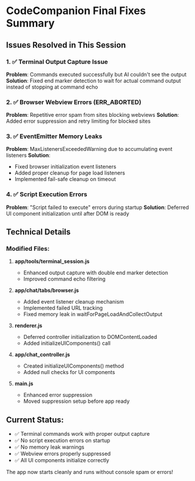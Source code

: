 # CodeCompanion Final Fixes Summary

## Issues Resolved in This Session

### 1. ✅ Terminal Output Capture Issue
**Problem**: Commands executed successfully but AI couldn't see the output
**Solution**: Fixed end marker detection to wait for actual command output instead of stopping at command echo

### 2. ✅ Browser Webview Errors (ERR_ABORTED)
**Problem**: Repetitive error spam from sites blocking webviews
**Solution**: Added error suppression and retry limiting for blocked sites

### 3. ✅ EventEmitter Memory Leaks
**Problem**: MaxListenersExceededWarning due to accumulating event listeners
**Solution**: 
- Fixed browser initialization event listeners
- Added proper cleanup for page load listeners
- Implemented fail-safe cleanup on timeout

### 4. ✅ Script Execution Errors
**Problem**: "Script failed to execute" errors during startup
**Solution**: Deferred UI component initialization until after DOM is ready

## Technical Details

### Modified Files:
1. **app/tools/terminal_session.js**
   - Enhanced output capture with double end marker detection
   - Improved command echo filtering

2. **app/chat/tabs/browser.js**
   - Added event listener cleanup mechanism
   - Implemented failed URL tracking
   - Fixed memory leak in waitForPageLoadAndCollectOutput

3. **renderer.js**
   - Deferred controller initialization to DOMContentLoaded
   - Added initializeUIComponents() call

4. **app/chat_controller.js**
   - Created initializeUIComponents() method
   - Added null checks for UI components

5. **main.js**
   - Enhanced error suppression
   - Moved suppression setup before app ready

## Current Status:
- ✅ Terminal commands work with proper output capture
- ✅ No script execution errors on startup
- ✅ No memory leak warnings
- ✅ Webview errors properly suppressed
- ✅ All UI components initialize correctly

The app now starts cleanly and runs without console spam or errors! 